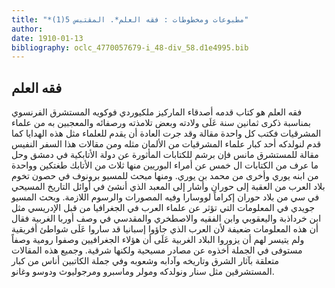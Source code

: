 ```yaml
---
title: "*مطبوعات ومخطوطات : فقه العلم*. المقتبس 5(1)"
author: 
date: 1910-01-13
bibliography: oclc_4770057679-i_48-div_58.d1e4995.bib
---
```




##  فقه العلم 


 فقه العلم  هو كتاب قدمه  أصدقاء  الماركيز ملكيوردي فوكويه المستشرق الفرنسوي  بمناسبة ذكرى  ثمانين  سنة عَلَى ولادته  وبعض تلامذته ورصفائه والمعجبين به من علماء المشرقيات فكتب كل واحدة مقالة وقد جرت العادة أن يقدم للعلماء مثل هذه الهدايا كما قدم  لنولدكه  أحد  كبار علماء المشرقيات من الألمان مثله ومن مقالات هذا السفر النفيس مقالة للمستشرق مانس فإن برشم للكتابات المأثورة عن دولة الأتابكية في دمشق وحل ما عرف من الكتابات ال  خمس  عن أمراء البوريين منها  ثلاث  من الأتابك طغتكين وواحدة من ابنه يوري وأخرى من محمد بن يوري. ومنها مبحث للمسيو برونوف في حصون تخوم بلاد العرب من العقبة إلى حوران وأشار إلى المعبد الذي أنشئ في أوائل التاريخ المسيحي في سي من بلاد حوران إكراماً لووسارا وفيه المصورات والرسوم اللازمة. وبحث المسيو جويدي في المعلومات التي تؤثر عن علماء العرب في الجغرافيا من قبل الإدريسي مثل ابن خرداذبة واليعقوبي وابن الفقيه والاصطخري والمقدسي في وصف أوربا الغربية فقال أن هذه المعلومات ضعيفة لأن العرب الذي جاؤوا إسبانيا قد ساروا عَلَى شواطئ أفريقية ولم يتيسر لهم أن يزوروا البلاد الغربية عَلَى أن هؤلاء الجغرافيين وصفوا رومية وصفاً مستوفى في الجملة أخذوه عن مصادر مسيحية ولكنها شرقية. وجميع هذه المقالات متعلقة بآثار الشرق وتاريخه وآدابه وشعوبه وفي جملة الكاتبين أناس من كبار المستشرقين مثل سنار ونولدكه ومولر وماسبرو ومرجوليوث ودوسو وغانو. 
